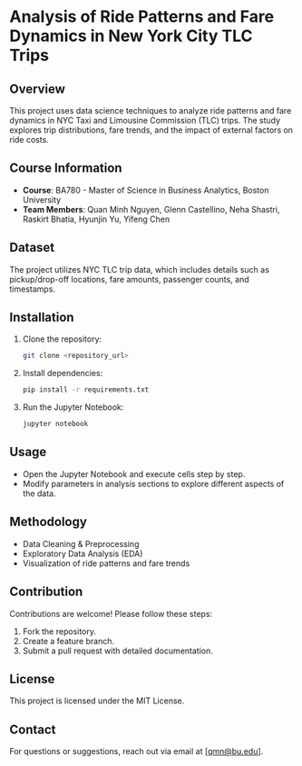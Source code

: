 # Analysis of Ride Patterns and Fare Dynamics in New York City TLC Trips

## Overview

This project uses data science techniques to analyze ride patterns and fare dynamics in NYC Taxi and Limousine Commission (TLC) trips. The study explores trip distributions, fare trends, and the impact of external factors on ride costs.

## Course Information

- **Course**: BA780 - Master of Science in Business Analytics, Boston University
- **Team Members**: Quan Minh Nguyen, Glenn Castellino, Neha Shastri, Raskirt Bhatia, Hyunjin Yu, Yifeng Chen

## Dataset

The project utilizes NYC TLC trip data, which includes details such as pickup/drop-off locations, fare amounts, passenger counts, and timestamps.

## Installation

1. Clone the repository:
   ```sh
   git clone <repository_url>
   ```
2. Install dependencies:
   ```sh
   pip install -r requirements.txt
   ```
3. Run the Jupyter Notebook:
   ```sh
   jupyter notebook
   ```

## Usage

- Open the Jupyter Notebook and execute cells step by step.
- Modify parameters in analysis sections to explore different aspects of the data.

## Methodology

- Data Cleaning & Preprocessing
- Exploratory Data Analysis (EDA)
- Visualization of ride patterns and fare trends

## Contribution

Contributions are welcome! Please follow these steps:

1. Fork the repository.
2. Create a feature branch.
3. Submit a pull request with detailed documentation.

## License

This project is licensed under the MIT License.

## Contact

For questions or suggestions, reach out via email at [[qmn@bu.edu](mailto\:qmn@bu.edu)].


